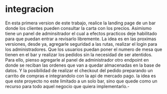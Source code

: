 # integracion
En esta primera version de este trabajo, realice la landing page de un bar donde los clientes pueden consultar la carta con los precios.
Asimismo tiene un panel de adminsitrador el cual a efectos practicos deje habilitado para que puedan entrar a revisarlo libremente. 
La idea es en las proximas versiones, desde ya, agregarle seguridad a las rutas, realizar el login para los administradores.
Que los usuarios puedan poner el numero de mesa que tienen en el bar y realizar los pedidos sin la necesidad de ser atentidos.
Para ello, pienso agregarle al panel de administrador otro endpoint en donde se reciban las ordenes que van a quedar almacenadas en la base de datos.
Y la posibilidad de realizar el checkout del pedido preparando un carrito de compras e integrandolo con la api de mercado pago.
la idea es que este proyecto no este limitado a un solo bar, sino que quede como un recurso para todo aquel negocio que quiera implementarlo.-
